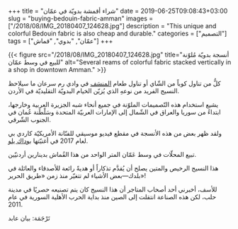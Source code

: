 +++
title = "شراء أقمشة بدويّة في عمّان"
date = 2019-06-25T09:08:43+03:00
slug = "buying-bedouin-fabric-amman"
images = ["/2018/08/IMG_20180407_124628.jpg"]
description = "This unique and colorful Bedouin fabric is also cheap and durable."
categories = ["التصميم"]
tags = ["عمّان", "بدوي", "قماش"]
+++

{{< figure src="/2018/08/IMG_20180407_124628.jpg" title="أنسجة بدويّة مُلوّنة للبيع في وسط عمّان" alt="Several reams of colorful fabric stacked vertically in a shop in downtown Amman." >}}

كلُّ من تناول كوباً من الشّاي أو تناول طعام [المنسَف](https://ar.wikipedia.org/wiki/%D9%85%D9%86%D8%B3%D9%81) في وادي رم سرعان ما سيلاحظ النسيج الفريد من نوعهِ الذي يُزيّن الخيام البدويّة التقليديّة في الأردن.

يشيع استخدام هذه التّصميمات الملوّنة في جميع أنحاء شبه الجزيرة العربية وخارجها، ابتداءً من سوريا والعراق في الشّمال إلى الإمارات العربيّة المتحدة وسَلْطَنة عُمان في الجنوب الشّرقي.

ولقد ظهر بعض من هذه الأنسجة في مقطع فيديو موسيقي للفنّانة الأمريكيّة كاردي بي لعام 2017 في أغنيّتها [بوداك يلو](https://www.youtube.com/watch?v=PEGccV-NOm8).

<!--more-->

تبيع المحلّات في وسط عَمّان المتر الواحد من هذا القُماش بدينارين أردنيّين.

هذا النسيج الرخيص والمتين يصلح أن يُقدَّم تذكاراً أو هديةً رائعة للأصدقاء والعائلة في بلدك—بعض الأشياء لم تتغيّر منذ زمن «طريق الحرير»!

للأسف، أخبرني أحد أصحاب المتاجر أن هذا النسيج كان يتم تصنيعه حصريًا في مدينة حلب، لكن هذه الصناعة انتقلت إلى الصين منذ بداية الحرب الأهلية السورية في عام 2011.

تَرْجَمَة: بيان عابد
